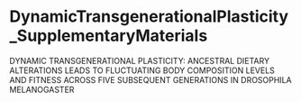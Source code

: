 # DynamicTransgenerationalPlasticity_SupplementaryMaterials
DYNAMIC TRANSGENERATIONAL PLASTICITY: ANCESTRAL DIETARY ALTERATIONS LEADS TO FLUCTUATING BODY COMPOSITION LEVELS AND FITNESS ACROSS FIVE SUBSEQUENT GENERATIONS IN DROSOPHILA MELANOGASTER
